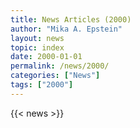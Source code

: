 ```yaml
---
title: News Articles (2000)
author: "Mika A. Epstein"
layout: news
topic: index
date: 2000-01-01
permalink: /news/2000/
categories: ["News"]
tags: ["2000"]
---
```


{{< news >}}